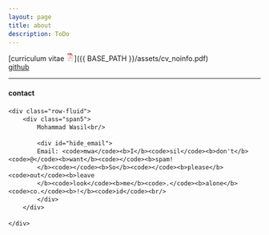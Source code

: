 ```yaml
---
layout: page
title: about
description: ToDo
---
```



[curriculum vitae ![CV as pdf](icons16/pdf-icon.png)]({{ BASE_PATH }}/assets/cv_noinfo.pdf)<br/>
[github](https://github.com/mhwasil)<br/>

---

<div class="container">
<h4><a name="contact"></a>contact</h4>

    <div class="row-fluid">
        <div class="span5">
            Mohammad Wasil<br/>

            <div id="hide_email">
            Email: <code>mwa</code><b>I</b><code>sil</code><b>don't</b><code>@</code><b>want</b><code></code><b>spam!
            </b><code></code><b>So</b><code></code><b>please</b><code>out</code><b>leave
            </b><code>look</code><b>me</b><code>.</code><b>alone</b><code>co.</code><b>!</b><code>id</code><br/>
            </div>
        </div>

    </div>
</div>
